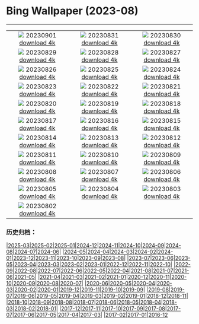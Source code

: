 # Bing Wallpaper (2023-08)
**************
| | | |
| :----: | :----: | :----: |
| ![](https://www.bing.com/th?id=OHR.KeralaBackwaters_EN-IN5839367689_1920x1080.jpg) 20230901 [download 4k](https://www.bing.com/th?id=OHR.KeralaBackwaters_EN-IN5839367689_UHD.jpg) | ![](https://www.bing.com/th?id=OHR.IronwoodCactus_EN-IN8431583743_1920x1080.jpg) 20230831 [download 4k](https://www.bing.com/th?id=OHR.IronwoodCactus_EN-IN8431583743_UHD.jpg) | ![](https://www.bing.com/th?id=OHR.FestivalofThreads_EN-IN8502750769_1920x1080.jpg) 20230830 [download 4k](https://www.bing.com/th?id=OHR.FestivalofThreads_EN-IN8502750769_UHD.jpg) |
| ![](https://www.bing.com/th?id=OHR.TurkeyTailMush_EN-IN7925034915_1920x1080.jpg) 20230829 [download 4k](https://www.bing.com/th?id=OHR.TurkeyTailMush_EN-IN7925034915_UHD.jpg) | ![](https://www.bing.com/th?id=OHR.DubrovnikHarbor_EN-IN9410469914_1920x1080.jpg) 20230828 [download 4k](https://www.bing.com/th?id=OHR.DubrovnikHarbor_EN-IN9410469914_UHD.jpg) | ![](https://www.bing.com/th?id=OHR.JejuIsland_EN-IN5213186206_1920x1080.jpg) 20230827 [download 4k](https://www.bing.com/th?id=OHR.JejuIsland_EN-IN5213186206_UHD.jpg) |
| ![](https://www.bing.com/th?id=OHR.MuseumIsland_EN-IN5070401270_1920x1080.jpg) 20230826 [download 4k](https://www.bing.com/th?id=OHR.MuseumIsland_EN-IN5070401270_UHD.jpg) | ![](https://www.bing.com/th?id=OHR.YellowstoneFalls_EN-IN5386770490_1920x1080.jpg) 20230825 [download 4k](https://www.bing.com/th?id=OHR.YellowstoneFalls_EN-IN5386770490_UHD.jpg) | ![](https://www.bing.com/th?id=OHR.SharkFinCove_EN-IN4396943567_1920x1080.jpg) 20230824 [download 4k](https://www.bing.com/th?id=OHR.SharkFinCove_EN-IN4396943567_UHD.jpg) |
| ![](https://www.bing.com/th?id=OHR.IndiaMoon_EN-IN4180677379_1920x1080.jpg) 20230823 [download 4k](https://www.bing.com/th?id=OHR.IndiaMoon_EN-IN4180677379_UHD.jpg) | ![](https://www.bing.com/th?id=OHR.TunisiaAmphitheatre_EN-IN5220329711_1920x1080.jpg) 20230822 [download 4k](https://www.bing.com/th?id=OHR.TunisiaAmphitheatre_EN-IN5220329711_UHD.jpg) | ![](https://www.bing.com/th?id=OHR.SkogafossWaterfall_EN-IN4197421757_1920x1080.jpg) 20230821 [download 4k](https://www.bing.com/th?id=OHR.SkogafossWaterfall_EN-IN4197421757_UHD.jpg) |
| ![](https://www.bing.com/th?id=OHR.StartPointLight_EN-IN1058064247_1920x1080.jpg) 20230820 [download 4k](https://www.bing.com/th?id=OHR.StartPointLight_EN-IN1058064247_UHD.jpg) | ![](https://www.bing.com/th?id=OHR.CameraSquirrel_EN-IN0426441730_1920x1080.jpg) 20230819 [download 4k](https://www.bing.com/th?id=OHR.CameraSquirrel_EN-IN0426441730_UHD.jpg) | ![](https://www.bing.com/th?id=OHR.AvatarMountain_EN-IN0026967271_1920x1080.jpg) 20230818 [download 4k](https://www.bing.com/th?id=OHR.AvatarMountain_EN-IN0026967271_UHD.jpg) |
| ![](https://www.bing.com/th?id=OHR.TaorminaSquare_EN-IN6021512448_1920x1080.jpg) 20230817 [download 4k](https://www.bing.com/th?id=OHR.TaorminaSquare_EN-IN6021512448_UHD.jpg) | ![](https://www.bing.com/th?id=OHR.KeyWestBridge_EN-IN2793637493_1920x1080.jpg) 20230816 [download 4k](https://www.bing.com/th?id=OHR.KeyWestBridge_EN-IN2793637493_UHD.jpg) | ![](https://www.bing.com/th?id=OHR.IndependenceDay_EN-IN6025298765_1920x1080.jpg) 20230815 [download 4k](https://www.bing.com/th?id=OHR.IndependenceDay_EN-IN6025298765_UHD.jpg) |
| ![](https://www.bing.com/th?id=OHR.GeckoLeaf_EN-IN5833679106_1920x1080.jpg) 20230814 [download 4k](https://www.bing.com/th?id=OHR.GeckoLeaf_EN-IN5833679106_UHD.jpg) | ![](https://www.bing.com/th?id=OHR.PerseidsOregon_EN-IN5335133603_1920x1080.jpg) 20230813 [download 4k](https://www.bing.com/th?id=OHR.PerseidsOregon_EN-IN5335133603_UHD.jpg) | ![](https://www.bing.com/th?id=OHR.ThreeElephants_EN-IN4911760993_1920x1080.jpg) 20230812 [download 4k](https://www.bing.com/th?id=OHR.ThreeElephants_EN-IN4911760993_UHD.jpg) |
| ![](https://www.bing.com/th?id=OHR.JupiterArtland_EN-IN4437426321_1920x1080.jpg) 20230811 [download 4k](https://www.bing.com/th?id=OHR.JupiterArtland_EN-IN4437426321_UHD.jpg) | ![](https://www.bing.com/th?id=OHR.WorldLionDay_EN-IN7896417806_1920x1080.jpg) 20230810 [download 4k](https://www.bing.com/th?id=OHR.WorldLionDay_EN-IN7896417806_UHD.jpg) | ![](https://www.bing.com/th?id=OHR.BathurstArt_EN-IN4732410788_1920x1080.jpg) 20230809 [download 4k](https://www.bing.com/th?id=OHR.BathurstArt_EN-IN4732410788_UHD.jpg) |
| ![](https://www.bing.com/th?id=OHR.BlacktipSharks_EN-IN7510591621_1920x1080.jpg) 20230808 [download 4k](https://www.bing.com/th?id=OHR.BlacktipSharks_EN-IN7510591621_UHD.jpg) | ![](https://www.bing.com/th?id=OHR.BodieNC_EN-IN4440410782_1920x1080.jpg) 20230807 [download 4k](https://www.bing.com/th?id=OHR.BodieNC_EN-IN4440410782_UHD.jpg) | ![](https://www.bing.com/th?id=OHR.NaganoPond_EN-IN2550312141_1920x1080.jpg) 20230806 [download 4k](https://www.bing.com/th?id=OHR.NaganoPond_EN-IN2550312141_UHD.jpg) |
| ![](https://www.bing.com/th?id=OHR.AtlanticPuffin_EN-IN4194031243_1920x1080.jpg) 20230805 [download 4k](https://www.bing.com/th?id=OHR.AtlanticPuffin_EN-IN4194031243_UHD.jpg) | ![](https://www.bing.com/th?id=OHR.GothicRuins_EN-IN1472260655_1920x1080.jpg) 20230804 [download 4k](https://www.bing.com/th?id=OHR.GothicRuins_EN-IN1472260655_UHD.jpg) | ![](https://www.bing.com/th?id=OHR.ZelenciSprings_EN-IN1003048519_1920x1080.jpg) 20230803 [download 4k](https://www.bing.com/th?id=OHR.ZelenciSprings_EN-IN1003048519_UHD.jpg) |
| ![](https://www.bing.com/th?id=OHR.CapitolButte_EN-IN9834899757_1920x1080.jpg) 20230802 [download 4k](https://www.bing.com/th?id=OHR.CapitolButte_EN-IN9834899757_UHD.jpg) |  |  |

### 历史归档：

|[2025-03](/../2025-03/2025-03.md)|[2025-02](/../2025-02/2025-02.md)|[2025-01](/../2025-01/2025-01.md)|[2024-12](/../2024-12/2024-12.md)|[2024-11](/../2024-11/2024-11.md)|[2024-10](/../2024-10/2024-10.md)|[2024-09](/../2024-09/2024-09.md)|[2024-08](/../2024-08/2024-08.md)|[2024-07](/../2024-07/2024-07.md)|[2024-06](/../2024-06/2024-06.md)|
|[2024-05](/../2024-05/2024-05.md)|[2024-04](/../2024-04/2024-04.md)|[2024-03](/../2024-03/2024-03.md)|[2024-02](/../2024-02/2024-02.md)|[2024-01](/../2024-01/2024-01.md)|[2023-12](/../2023-12/2023-12.md)|[2023-11](/../2023-11/2023-11.md)|[2023-10](/../2023-10/2023-10.md)|[2023-09](/../2023-09/2023-09.md)|[2023-08](/2023-08.md)|
|[2023-07](/../2023-07/2023-07.md)|[2023-06](/../2023-06/2023-06.md)|[2023-05](/../2023-05/2023-05.md)|[2023-04](/../2023-04/2023-04.md)|[2023-03](/../2023-03/2023-03.md)|[2023-02](/../2023-02/2023-02.md)|[2023-01](/../2023-01/2023-01.md)|[2022-12](/../2022-12/2022-12.md)|[2022-11](/../2022-11/2022-11.md)|[2022-10](/../2022-10/2022-10.md)|
|[2022-09](/../2022-09/2022-09.md)|[2022-08](/../2022-08/2022-08.md)|[2022-07](/../2022-07/2022-07.md)|[2022-06](/../2022-06/2022-06.md)|[2022-05](/../2022-05/2022-05.md)|[2022-04](/../2022-04/2022-04.md)|[2021-08](/../2021-08/2021-08.md)|[2021-07](/../2021-07/2021-07.md)|[2021-06](/../2021-06/2021-06.md)|[2021-05](/../2021-05/2021-05.md)|
|[2021-04](/../2021-04/2021-04.md)|[2021-03](/../2021-03/2021-03.md)|[2021-02](/../2021-02/2021-02.md)|[2021-01](/../2021-01/2021-01.md)|[2020-12](/../2020-12/2020-12.md)|[2020-11](/../2020-11/2020-11.md)|[2020-10](/../2020-10/2020-10.md)|[2020-09](/../2020-09/2020-09.md)|[2020-08](/../2020-08/2020-08.md)|[2020-07](/../2020-07/2020-07.md)|
|[2020-06](/../2020-06/2020-06.md)|[2020-05](/../2020-05/2020-05.md)|[2020-04](/../2020-04/2020-04.md)|[2020-03](/../2020-03/2020-03.md)|[2020-02](/../2020-02/2020-02.md)|[2020-01](/../2020-01/2020-01.md)|[2019-12](/../2019-12/2019-12.md)|[2019-11](/../2019-11/2019-11.md)|[2019-10](/../2019-10/2019-10.md)|[2019-09](/../2019-09/2019-09.md)|
|[2019-08](/../2019-08/2019-08.md)|[2019-07](/../2019-07/2019-07.md)|[2019-06](/../2019-06/2019-06.md)|[2019-05](/../2019-05/2019-05.md)|[2019-04](/../2019-04/2019-04.md)|[2019-03](/../2019-03/2019-03.md)|[2019-02](/../2019-02/2019-02.md)|[2019-01](/../2019-01/2019-01.md)|[2018-12](/../2018-12/2018-12.md)|[2018-11](/../2018-11/2018-11.md)|
|[2018-10](/../2018-10/2018-10.md)|[2018-09](/../2018-09/2018-09.md)|[2018-08](/../2018-08/2018-08.md)|[2018-07](/../2018-07/2018-07.md)|[2018-06](/../2018-06/2018-06.md)|[2018-05](/../2018-05/2018-05.md)|[2018-04](/../2018-04/2018-04.md)|[2018-03](/../2018-03/2018-03.md)|[2018-02](/../2018-02/2018-02.md)|[2018-01](/../2018-01/2018-01.md)|
|[2017-12](/../2017-12/2017-12.md)|[2017-11](/../2017-11/2017-11.md)|[2017-10](/../2017-10/2017-10.md)|[2017-09](/../2017-09/2017-09.md)|[2017-08](/../2017-08/2017-08.md)|[2017-07](/../2017-07/2017-07.md)|[2017-06](/../2017-06/2017-06.md)|[2017-05](/../2017-05/2017-05.md)|[2017-04](/../2017-04/2017-04.md)|[2017-03](/../2017-03/2017-03.md)|
|[2017-02](/../2017-02/2017-02.md)|[2017-01](/../2017-01/2017-01.md)|[2016-12](/../2016-12/2016-12.md)